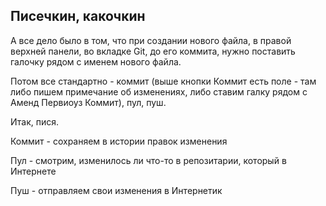## Писечкин, какочкин
А все дело было в том, что при создании нового файла, в правой верхней панели, во вкладке Git, до его коммита, нужно поставить галочку рядом с именем нового файла.


Потом все стандартно - коммит (выше кнопки Коммит есть поле - там либо пишем примечание об изменениях, либо ставим галку рядом с Аменд Первиоуз Коммит), пул, пуш.


Итак, пися.

Коммит - сохраняем в истории правок изменения

Пул - смотрим, изменилось ли что-то в репозитарии, который в Интернете

Пуш - отправляем свои изменения в Интернетик
